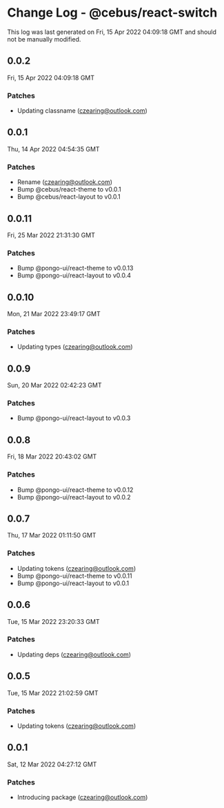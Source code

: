 # Change Log - @cebus/react-switch

This log was last generated on Fri, 15 Apr 2022 04:09:18 GMT and should not be manually modified.

<!-- Start content -->

## 0.0.2

Fri, 15 Apr 2022 04:09:18 GMT

### Patches

- Updating classname (czearing@outlook.com)

## 0.0.1

Thu, 14 Apr 2022 04:54:35 GMT

### Patches

- Rename (czearing@outlook.com)
- Bump @cebus/react-theme to v0.0.1
- Bump @cebus/react-layout to v0.0.1

## 0.0.11

Fri, 25 Mar 2022 21:31:30 GMT

### Patches

- Bump @pongo-ui/react-theme to v0.0.13
- Bump @pongo-ui/react-layout to v0.0.4

## 0.0.10

Mon, 21 Mar 2022 23:49:17 GMT

### Patches

- Updating types (czearing@outlook.com)

## 0.0.9

Sun, 20 Mar 2022 02:42:23 GMT

### Patches

- Bump @pongo-ui/react-layout to v0.0.3

## 0.0.8

Fri, 18 Mar 2022 20:43:02 GMT

### Patches

- Bump @pongo-ui/react-theme to v0.0.12
- Bump @pongo-ui/react-layout to v0.0.2

## 0.0.7

Thu, 17 Mar 2022 01:11:50 GMT

### Patches

- Updating tokens (czearing@outlook.com)
- Bump @pongo-ui/react-theme to v0.0.11
- Bump @pongo-ui/react-layout to v0.0.1

## 0.0.6

Tue, 15 Mar 2022 23:20:33 GMT

### Patches

- Updating deps (czearing@outlook.com)

## 0.0.5

Tue, 15 Mar 2022 21:02:59 GMT

### Patches

- Updating tokens (czearing@outlook.com)

## 0.0.1

Sat, 12 Mar 2022 04:27:12 GMT

### Patches

- Introducing package (czearing@outlook.com)
